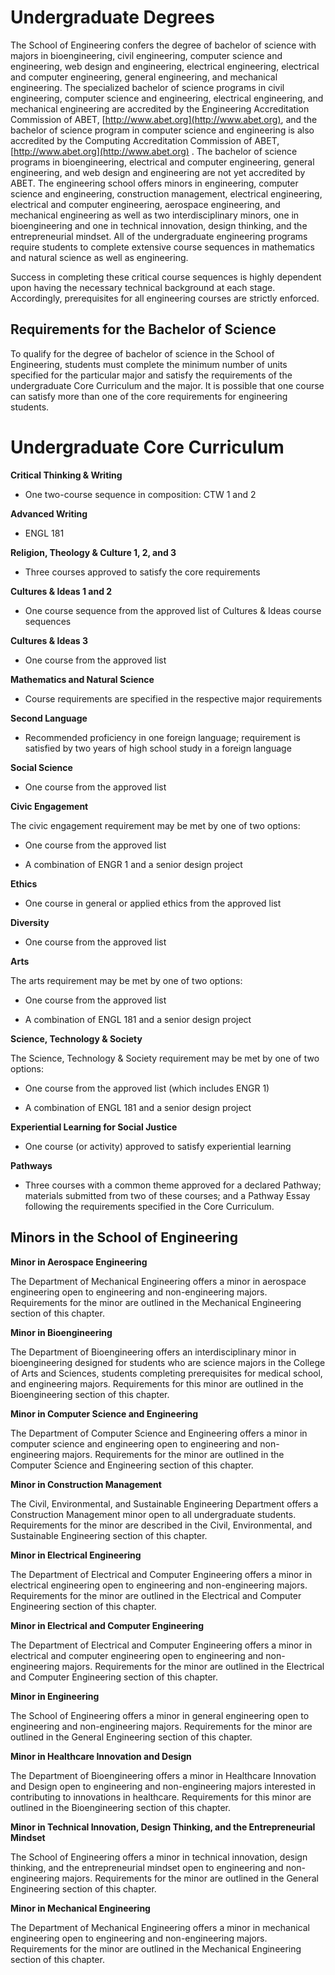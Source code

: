 Undergraduate Degrees
=====================

The School of Engineering confers the degree of bachelor of science with majors in bioengineering, civil engineering, computer science and engineering, web design and engineering, electrical engineering, electrical and computer engineering, general engineering, and mechanical engineering. The specialized bachelor of science programs in civil engineering, computer science and engineering, electrical engineering, and mechanical engineering are accredited by the Engineering Accreditation Commission of ABET, [http://www.abet.org](http://www.abet.org), and the bachelor of science program in computer science and engineering is also accredited by the Computing Accreditation Commission of ABET, [http://www.abet.org](http://www.abet.org) . The bachelor of science programs in bioengineering, electrical and computer engineering, general engineering, and web design and engineering are not yet accredited by ABET. The engineering school offers minors in engineering, computer science and engineering, construction management, electrical engineering, electrical and computer engineering, aerospace engineering, and mechanical engineering as well as two interdisciplinary minors, one in bioengineering and one in technical innovation, design thinking, and the entrepreneurial mindset. All of the undergraduate engineering programs require students to complete extensive course sequences in mathematics and natural science as well as engineering.

Success in completing these critical course sequences is highly dependent upon having the necessary technical background at each stage. Accordingly, prerequisites for all engineering courses are strictly enforced.

Requirements for the Bachelor of Science
----------------------------------------

To qualify for the degree of bachelor of science in the School of Engineering, students must complete the minimum number of units specified for the particular major and satisfy the requirements of the undergraduate Core Curriculum and the major. It is possible that one course can satisfy more than one of the core requirements for engineering students.

Undergraduate Core Curriculum
=============================

**Critical Thinking & Writing**

-   One two-course sequence in composition: CTW 1 and 2

**Advanced Writing**

-   ENGL 181

**Religion, Theology & Culture 1, 2, and 3**

-   Three courses approved to satisfy the core requirements

**Cultures & Ideas 1 and 2**

-   One course sequence from the approved list of Cultures & Ideas course sequences

**Cultures & Ideas 3**

-   One course from the approved list

**Mathematics and Natural Science**

-   Course requirements are specified in the respective major requirements

**Second Language**

-   Recommended proficiency in one foreign language; requirement is satisfied by two years of high school study in a foreign language

**Social Science**

-   One course from the approved list

**Civic Engagement**

The civic engagement requirement may be met by one of two options:

-   One course from the approved list

-   A combination of ENGR 1 and a senior design project

**Ethics**

-   One course in general or applied ethics from the approved list

**Diversity**

-   One course from the approved list

**Arts**

The arts requirement may be met by one of two options:

-   One course from the approved list

-   A combination of ENGL 181 and a senior design project

**Science, Technology & Society**

The Science, Technology & Society requirement may be met by one of two options:

-   One course from the approved list (which includes ENGR 1)

-   A combination of ENGL 181 and a senior design project

**Experiential Learning for Social Justice**

-   One course (or activity) approved to satisfy experiential learning

**Pathways**

-   Three courses with a common theme approved for a declared Pathway; materials submitted from two of these courses; and a Pathway Essay following the requirements specified in the Core Curriculum.

Minors in the School of Engineering
-----------------------------------

**Minor in Aerospace Engineering**

The Department of Mechanical Engineering offers a minor in aerospace engineering open to engineering and non-engineering majors. Requirements for the minor are outlined in the Mechanical Engineering section of this chapter.

**Minor in Bioengineering**

The Department of Bioengineering offers an interdisciplinary minor in bioengineering designed for students who are science majors in the College of Arts and Sciences, students completing prerequisites for medical school, and engineering majors. Requirements for this minor are outlined in the Bioengineering section of this chapter.

**Minor in Computer Science and Engineering**

The Department of Computer Science and Engineering offers a minor in computer science and engineering open to engineering and non-engineering majors. Requirements for the minor are outlined in the Computer Science and Engineering section of this chapter.

**Minor in Construction Management**

The Civil, Environmental, and Sustainable Engineering Department offers a Construction Management minor open to all undergraduate students. Requirements for the minor are described in the Civil, Environmental, and Sustainable Engineering section of this chapter.

**Minor in Electrical Engineering**

The Department of Electrical and Computer Engineering offers a minor in electrical engineering open to engineering and non-engineering majors. Requirements for the minor are outlined in the Electrical and Computer Engineering section of this chapter.

**Minor in Electrical and Computer Engineering**

The Department of Electrical and Computer Engineering offers a minor in electrical and computer engineering open to engineering and non-engineering majors. Requirements for the minor are outlined in the Electrical and Computer Engineering section of this chapter.

**Minor in Engineering**

The School of Engineering offers a minor in general engineering open to engineering and non-engineering majors. Requirements for the minor are outlined in the General Engineering section of this chapter.

**Minor in Healthcare Innovation and Design**

The Department of Bioengineering offers a minor in Healthcare Innovation and Design open to engineering and non-engineering majors interested in contributing to innovations in healthcare. Requirements for this minor are outlined in the Bioengineering section of this chapter.

**Minor in Technical Innovation, Design Thinking, and the Entrepreneurial Mindset**

The School of Engineering offers a minor in technical innovation, design thinking, and the entrepreneurial mindset open to engineering and non-engineering majors. Requirements for the minor are outlined in the General Engineering section of this chapter.

**Minor in Mechanical Engineering**

The Department of Mechanical Engineering offers a minor in mechanical engineering open to engineering and non-engineering majors. Requirements for the minor are outlined in the Mechanical Engineering section of this chapter.
